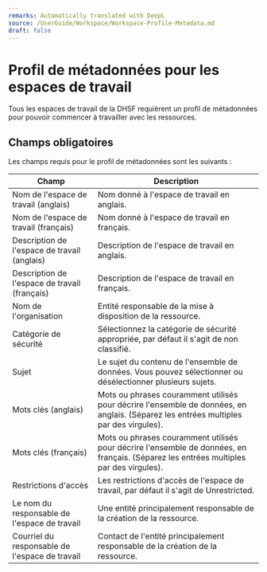 ```yaml
---
remarks: Automatically translated with DeepL
source: /UserGuide/Workspace/Workspace-Profile-Metadata.md
draft: false
---
```



# Profil de métadonnées pour les espaces de travail

Tous les espaces de travail de la DHSF requièrent un profil de métadonnées pour pouvoir commencer à travailler avec les ressources.

## Champs obligatoires

Les champs requis pour le profil de métadonnées sont les suivants :


| Champ | Description |
|-------|-------------|
|Nom de l'espace de travail (anglais)|Nom donné à l'espace de travail en anglais.
|Nom de l'espace de travail (français)|Nom donné à l'espace de travail en français.
|Description de l'espace de travail (anglais)|Description de l'espace de travail en anglais.
|Description de l'espace de travail (français)|Description de l'espace de travail en français.
|Nom de l'organisation|Entité responsable de la mise à disposition de la ressource.
|Catégorie de sécurité|Sélectionnez la catégorie de sécurité appropriée, par défaut il s'agit de non classifié.
|Sujet|Le sujet du contenu de l'ensemble de données. Vous pouvez sélectionner ou désélectionner plusieurs sujets.
|Mots clés (anglais)|Mots ou phrases couramment utilisés pour décrire l'ensemble de données, en anglais. (Séparez les entrées multiples par des virgules).
|Mots clés (français)|Mots ou phrases couramment utilisés pour décrire l'ensemble de données, en français. (Séparez les entrées multiples par des virgules).
|Restrictions d'accès|Les restrictions d'accès de l'espace de travail, par défaut il s'agit de Unrestricted.
|Le nom du responsable de l'espace de travail|Une entité principalement responsable de la création de la ressource.
|Courriel du responsable de l'espace de travail|Contact de l'entité principalement responsable de la création de la ressource.
